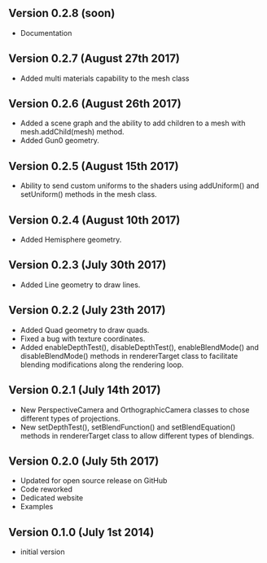 Version 0.2.8 (soon)
------------------------------
 * Documentation

 Version 0.2.7 (August 27th 2017)
 ------------------------------
  * Added multi materials capability to the mesh class

 Version 0.2.6 (August 26th 2017)
 ------------------------------
  * Added a scene graph and the ability to add children to a mesh with mesh.addChild(mesh) method.
  * Added Gun0 geometry.

Version 0.2.5 (August 15th 2017)
------------------------------
 * Ability to send custom uniforms to the shaders using addUniform() and setUniform() methods in the mesh class.

Version 0.2.4 (August 10th 2017)
------------------------------
 * Added Hemisphere geometry.

Version 0.2.3 (July 30th 2017)
------------------------------
 * Added Line geometry to draw lines.

Version 0.2.2 (July 23th 2017)
------------------------------
 * Added Quad geometry to draw quads.
 * Fixed a bug with texture coordinates.
 * Added enableDepthTest(), disableDepthTest(), enableBlendMode() and disableBlendMode() methods in rendererTarget class to facilitate blending modifications along the rendering loop.

Version 0.2.1 (July 14th 2017)
------------------------------
 * New PerspectiveCamera and OrthographicCamera classes to chose different types of projections.
 * New setDepthTest(), setBlendFunction() and setBlendEquation() methods in rendererTarget class to allow different types of blendings.

Version 0.2.0 (July 5th 2017)
------------------------------
 * Updated for open source release on GitHub
 * Code reworked
 * Dedicated website
 * Examples

Version 0.1.0 (July 1st 2014)
-----------------------------
 * initial version
